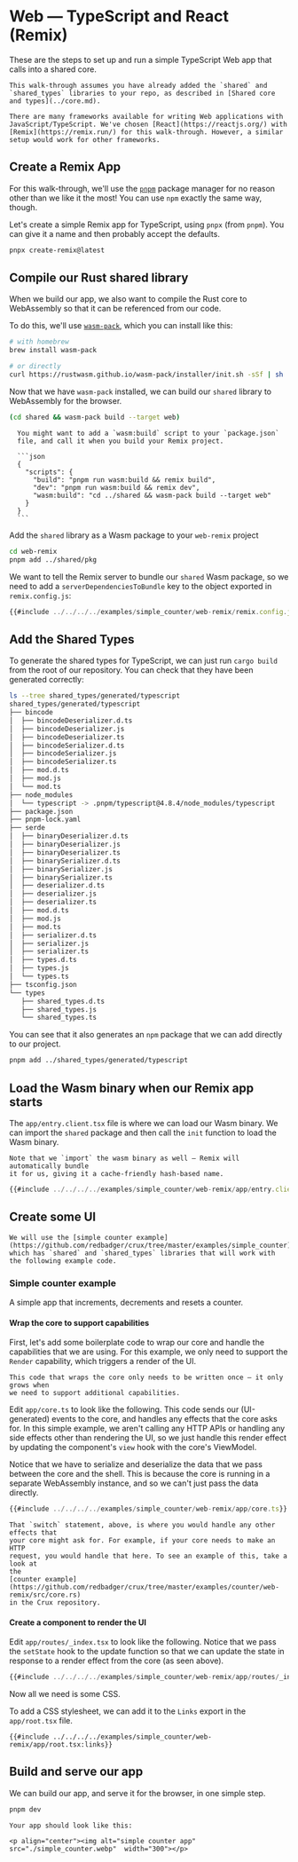 # Web — TypeScript and React (Remix)

These are the steps to set up and run a simple TypeScript Web app that calls
into a shared core.

```admonish
This walk-through assumes you have already added the `shared` and `shared_types` libraries to your repo, as described in [Shared core and types](../core.md).
```

```admonish info
There are many frameworks available for writing Web applications with JavaScript/TypeScript. We've chosen [React](https://reactjs.org/) with [Remix](https://remix.run/) for this walk-through. However, a similar setup would work for other frameworks.
```

## Create a Remix App

For this walk-through, we'll use the [`pnpm`](https://pnpm.io/) package manager
for no reason other than we like it the most! You can use `npm` exactly the same
way, though.

Let's create a simple Remix app for TypeScript, using `pnpx` (from `pnpm`). You
can give it a name and then probably accept the defaults.

```sh
pnpx create-remix@latest
```

## Compile our Rust shared library

When we build our app, we also want to compile the Rust core to WebAssembly so
that it can be referenced from our code.

To do this, we'll use
[`wasm-pack`](https://rustwasm.github.io/wasm-pack/installer/), which you can
install like this:

```sh
# with homebrew
brew install wasm-pack

# or directly
curl https://rustwasm.github.io/wasm-pack/installer/init.sh -sSf | sh
```

Now that we have `wasm-pack` installed, we can build our `shared` library to
WebAssembly for the browser.

```sh
(cd shared && wasm-pack build --target web)
```

````admonish tip
  You might want to add a `wasm:build` script to your `package.json`
  file, and call it when you build your Remix project.

  ```json
  {
    "scripts": {
      "build": "pnpm run wasm:build && remix build",
      "dev": "pnpm run wasm:build && remix dev",
      "wasm:build": "cd ../shared && wasm-pack build --target web"
    }
  }
  ```
````

Add the `shared` library as a Wasm package to your `web-remix` project

```sh
cd web-remix
pnpm add ../shared/pkg
```

We want to tell the Remix server to bundle our `shared` Wasm package, so we need
to add a `serverDependenciesToBundle` key to the object exported in
`remix.config.js`:

```js
{{#include ../../../../examples/simple_counter/web-remix/remix.config.js}}
```

## Add the Shared Types

To generate the shared types for TypeScript, we can just run `cargo build` from
the root of our repository. You can check that they have been generated
correctly:

```sh
ls --tree shared_types/generated/typescript
shared_types/generated/typescript
├── bincode
│  ├── bincodeDeserializer.d.ts
│  ├── bincodeDeserializer.js
│  ├── bincodeDeserializer.ts
│  ├── bincodeSerializer.d.ts
│  ├── bincodeSerializer.js
│  ├── bincodeSerializer.ts
│  ├── mod.d.ts
│  ├── mod.js
│  └── mod.ts
├── node_modules
│  └── typescript -> .pnpm/typescript@4.8.4/node_modules/typescript
├── package.json
├── pnpm-lock.yaml
├── serde
│  ├── binaryDeserializer.d.ts
│  ├── binaryDeserializer.js
│  ├── binaryDeserializer.ts
│  ├── binarySerializer.d.ts
│  ├── binarySerializer.js
│  ├── binarySerializer.ts
│  ├── deserializer.d.ts
│  ├── deserializer.js
│  ├── deserializer.ts
│  ├── mod.d.ts
│  ├── mod.js
│  ├── mod.ts
│  ├── serializer.d.ts
│  ├── serializer.js
│  ├── serializer.ts
│  ├── types.d.ts
│  ├── types.js
│  └── types.ts
├── tsconfig.json
└── types
   ├── shared_types.d.ts
   ├── shared_types.js
   └── shared_types.ts
```

You can see that it also generates an `npm` package that we can add directly to
our project.

```sh
pnpm add ../shared_types/generated/typescript
```

## Load the Wasm binary when our Remix app starts

The `app/entry.client.tsx` file is where we can load our Wasm binary. We can
import the `shared` package and then call the `init` function to load the Wasm
binary.

```admonish
Note that we `import` the wasm binary as well — Remix will automatically bundle
it for us, giving it a cache-friendly hash-based name.
```

```ts
{{#include ../../../../examples/simple_counter/web-remix/app/entry.client.tsx}}
```

## Create some UI

```admonish example
We will use the [simple counter example](https://github.com/redbadger/crux/tree/master/examples/simple_counter), which has `shared` and `shared_types` libraries that will work with the following example code.
```

### Simple counter example

A simple app that increments, decrements and resets a counter.

#### Wrap the core to support capabilities

First, let's add some boilerplate code to wrap our core and handle the
capabilities that we are using. For this example, we only need to support the
`Render` capability, which triggers a render of the UI.

```admonish
This code that wraps the core only needs to be written once — it only grows when
we need to support additional capabilities.
```

Edit `app/core.ts` to look like the following. This code sends our
(UI-generated) events to the core, and handles any effects that the core asks
for. In this simple example, we aren't calling any HTTP APIs or handling any
side effects other than rendering the UI, so we just handle this render effect
by updating the component's `view` hook with the core's ViewModel.

Notice that we have to serialize and deserialize the data that we pass between
the core and the shell. This is because the core is running in a separate
WebAssembly instance, and so we can't just pass the data directly.

```typescript
{{#include ../../../../examples/simple_counter/web-remix/app/core.ts}}
```

```admonish tip
That `switch` statement, above, is where you would handle any other effects that
your core might ask for. For example, if your core needs to make an HTTP
request, you would handle that here. To see an example of this, take a look at
the
[counter example](https://github.com/redbadger/crux/tree/master/examples/counter/web-remix/src/core.rs)
in the Crux repository.
```

#### Create a component to render the UI

Edit `app/routes/_index.tsx` to look like the following. Notice that we pass the
`setState` hook to the update function so that we can update the state in
response to a render effect from the core (as seen above).

```typescript
{{#include ../../../../examples/simple_counter/web-remix/app/routes/_index.tsx}}
```

Now all we need is some CSS.

To add a CSS stylesheet, we can add it to the `Links` export in the
`app/root.tsx` file.

```tsx
{{#include ../../../../examples/simple_counter/web-remix/app/root.tsx:links}}
```

## Build and serve our app

We can build our app, and serve it for the browser, in one simple step.

```sh
pnpm dev
```

```admonish success
Your app should look like this:

<p align="center"><img alt="simple counter app" src="./simple_counter.webp"  width="300"></p>
```
